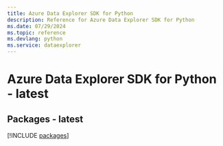```yaml
---
title: Azure Data Explorer SDK for Python
description: Reference for Azure Data Explorer SDK for Python
ms.date: 07/29/2024
ms.topic: reference
ms.devlang: python
ms.service: dataexplorer
---
```

# Azure Data Explorer SDK for Python - latest
## Packages - latest
[!INCLUDE [packages](data-explorer-index.md)]